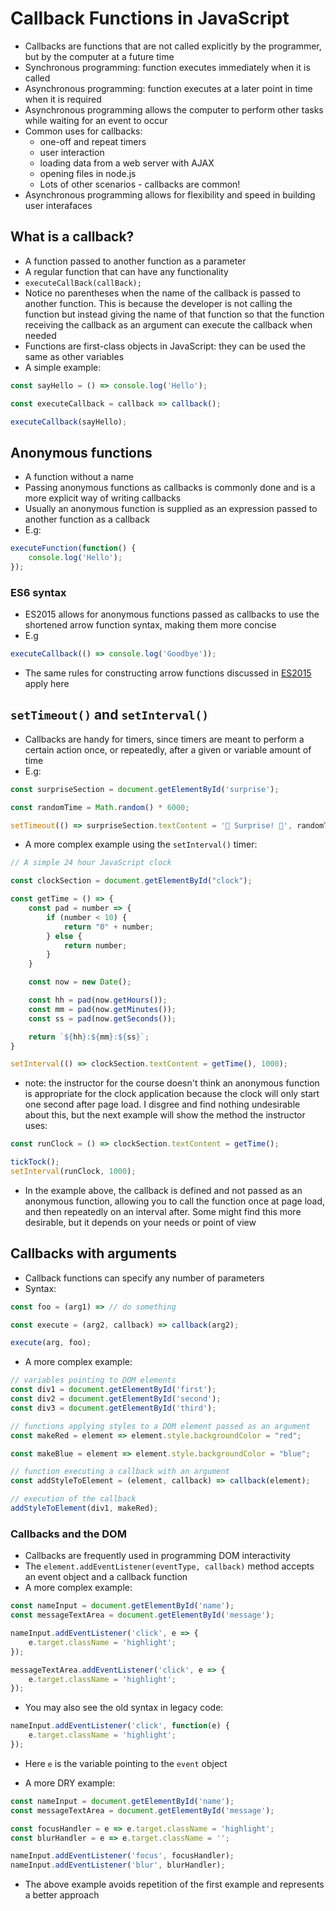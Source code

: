 # Callback Functions in JavaScript
* Callbacks are functions that are not called explicitly by the programmer, but by the computer at a future time
* Synchronous programming: function executes immediately when it is called
* Asynchronous programming: function executes at a later point in time when it is required
* Asynchronous programming allows the computer to perform other tasks while waiting for an event to occur
* Common uses for callbacks:
    * one-off and repeat timers
    * user interaction
    * loading data from a web server with AJAX
    * opening files in node.js
    * Lots of other scenarios - callbacks are common!
* Asynchronous programming allows for flexibility and speed in building user interafaces

## What is a callback?
* A function passed to another function as a parameter
* A regular function that can have any functionality
* `executeCallBack(callBack);`
* Notice no parentheses when the name of the callback is passed to another function. This is because the developer is not calling the function but instead giving the name of that function so that the function receiving the callback as an argument can execute the callback when needed
* Functions are first-class objects in JavaScript: they can be used the same as other variables
* A simple example:

```js
const sayHello = () => console.log('Hello');

const executeCallback = callback => callback();

executeCallback(sayHello);
```

## Anonymous functions
* A function without a name
* Passing anonymous functions as callbacks is commonly done and is a more explicit way of writing callbacks
* Usually an anonymous function is supplied as an expression passed to another function as a callback
* E.g:

```js
executeFunction(function() {
    console.log('Hello');
});
```

### ES6 syntax
* ES2015 allows for anonymous functions passed as callbacks to use the shortened arrow function syntax, making them more concise
* E.g

```js
executeCallback(() => console.log('Goodbye'));
```

* The same rules for constructing arrow functions discussed in [ES2015](ES2015.md) apply here


## `setTimeout()` and `setInterval()`
* Callbacks are handy for timers, since timers are meant to perform a certain action once, or repeatedly, after a given or variable amount of time
* E.g:

```js
const surpriseSection = document.getElementById('surprise');

const randomTime = Math.random() * 6000;

setTimeout(() => surpriseSection.textContent = '🎉 Surprise! 🎉', randomTime);
```

* A more complex example using the `setInterval()` timer:

```js
// A simple 24 hour JavaScript clock

const clockSection = document.getElementById("clock");

const getTime = () => {
    const pad = number => {
        if (number < 10) {
            return "0" + number;
        } else {
            return number;
        }
    }

    const now = new Date();

    const hh = pad(now.getHours());
    const mm = pad(now.getMinutes());
    const ss = pad(now.getSeconds());

    return `${hh}:${mm}:${ss}`;
}

setInterval(() => clockSection.textContent = getTime(), 1000);
```

* note: the instructor for the course doesn't think an anonymous function is appropriate for the clock application because the clock will only start one second after page load. I disgree and find nothing undesirable about this, but the next example will show the method the instructor uses:

```js
const runClock = () => clockSection.textContent = getTime();

tickTock();
setInterval(runClock, 1000);
```

* In the example above, the callback is defined and not passed as an anonymous function, allowing you to call the function once at page load, and then repeatedly on an interval after. Some might find this more desirable, but it depends on your needs or point of view

## Callbacks with arguments
* Callback functions can specify any number of parameters
* Syntax:

```js
const foo = (arg1) => // do something

const execute = (arg2, callback) => callback(arg2);

execute(arg, foo);
```

* A more complex example:

```js
// variables pointing to DOM elements
const div1 = document.getElementById('first');
const div2 = document.getElementById('second');
const div3 = document.getElementById('third');

// functions applying styles to a DOM element passed as an argument
const makeRed = element => element.style.backgroundColor = "red";

const makeBlue = element => element.style.backgroundColor = "blue";

// function executing a callback with an argument
const addStyleToElement = (element, callback) => callback(element);

// execution of the callback
addStyleToElement(div1, makeRed);
```

### Callbacks and the DOM
* Callbacks are frequently used in programming DOM interactivity
* The `element.addEventListener(eventType, callback)` method accepts an event object and a callback function
* A more complex example:

```js
const nameInput = document.getElementById('name');
const messageTextArea = document.getElementById('message');

nameInput.addEventListener('click', e => {
    e.target.className = 'highlight';
});

messageTextArea.addEventListener('click', e => {
    e.target.className = 'highlight';
});
```
* You may also see the old syntax in legacy code:

```js
nameInput.addEventListener('click', function(e) {
    e.target.className = 'highlight';
});
```
* Here `e` is the variable pointing to the `event` object

* A more DRY example:

```js
const nameInput = document.getElementById('name');
const messageTextArea = document.getElementById('message');

const focusHandler = e => e.target.className = 'highlight';
const blurHandler = e => e.target.className = '';

nameInput.addEventListener('focus', focusHandler);
nameInput.addEventListener('blur', blurHandler);
```
* The above example avoids repetition of the first example and represents a better approach
